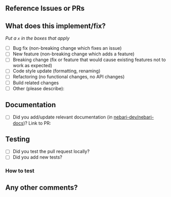 <!--
Thanks for contributing a pull request! Please ensure you have taken a look at
the contribution guidelines: https://nebari.dev/community
-->

## Reference Issues or PRs

<!--
Example: Fixes #1234. See also #3456.
Please use keywords (e.g., Fixes) to create a link to the issues or pull requests
you resolved, so that they will automatically be closed when your pull request
is merged. See https://github.com/blog/1506-closing-issues-via-pull-requests
-->

## What does this implement/fix?

_Put a `x` in the boxes that apply_

- [ ] Bug fix (non-breaking change which fixes an issue)
- [ ] New feature (non-breaking change which adds a feature)
- [ ] Breaking change (fix or feature that would cause existing features not to work as expected)
- [ ] Code style update (formatting, renaming)
- [ ] Refactoring (no functional changes, no API changes)
- [ ] Build related changes
- [ ] Other (please describe):

## Documentation

- [ ] Did you add/update relevant documentation (in [nebari-dev/nebari-docs](https://github.com/nebari-dev/nebari-docs))? Link to PR:

## Testing

- [ ] Did you test the pull request locally?
- [ ] Did you add new tests?

### How to test

<!-- Steps to take to test the new feature, verify the bug is fixed, etc.
Please do not just include steps for the happy path, but failure modes too. -->

## Any other comments?

<!--
Please be aware that we are a loose team of volunteers, so patience is necessary;
assistance handling other issues is very welcome.
We value all user contributions. If we are slow to review, either the pull request needs some benchmarking, tinkering,
convincing, etc., or the reviewers are likely busy. In either case,
we ask for your understanding during the
review process.
Thanks for contributing to Nebari 🙏🏼!
-->
